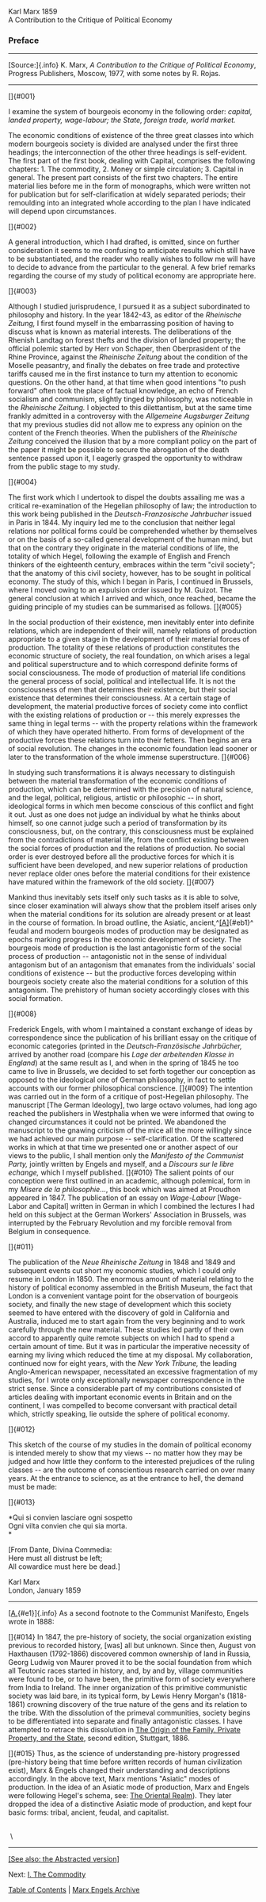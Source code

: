 Karl Marx 1859\
A Contribution to the Critique of Political Economy

### Preface

------------------------------------------------------------------------

[Source:]{.info} K. Marx, *A Contribution to the Critique of Political
Economy*, Progress Publishers, Moscow, 1977, with some notes by R.
Rojas.

------------------------------------------------------------------------

[]{#001}

I examine the system of bourgeois economy in the following order:
*capital, landed property, wage-labour; the State, foreign trade, world
market.*

The economic conditions of existence of the three great classes into
which modern bourgeois society is divided are analysed under the first
three headings; the interconnection of the other three headings is
self-evident. The first part of the first book, dealing with Capital,
comprises the following chapters: 1. The commodity, 2. Money or simple
circulation; 3. Capital in general. The present part consists of the
first two chapters. The entire material lies before me in the form of
monographs, which were written not for publication but for
self-clarification at widely separated periods; their remoulding into an
integrated whole according to the plan I have indicated will depend upon
circumstances.

[]{#002}

A general introduction, which I had drafted, is omitted, since on
further consideration it seems to me confusing to anticipate results
which still have to be substantiated, and the reader who really wishes
to follow me will have to decide to advance from the particular to the
general. A few brief remarks regarding the course of my study of
political economy are appropriate here.

[]{#003}

Although I studied jurisprudence, I pursued it as a subject subordinated
to philosophy and history. In the year 1842-43, as editor of the
*Rheinische Zeitung,* I first found myself in the embarrassing position
of having to discuss what is known as material interests. The
deliberations of the Rhenish Landtag on forest thefts and the division
of landed property; the official polemic started by Herr von Schaper,
then Oberprasident of the Rhine Province, against the *Rheinische
Zeitung* about the condition of the Moselle peasantry, and finally the
debates on free trade and protective tariffs caused me in the first
instance to turn my attention to economic questions. On the other hand,
at that time when good intentions "to push forward" often took the place
of factual knowledge, an echo of French socialism and communism,
slightly tinged by philosophy, was noticeable in the *Rheinische
Zeitung.* I objected to this dilettantism, but at the same time frankly
admitted in a controversy with the *Allgemeine Augsburger Zeitung* that
my previous studies did not allow me to express any opinion on the
content of the French theories. When the publishers of the *Rheinische
Zeitung* conceived the illusion that by a more compliant policy on the
part of the paper it might be possible to secure the abrogation of the
death sentence passed upon it, I eagerly grasped the opportunity to
withdraw from the public stage to my study.

[]{#004}

The first work which I undertook to dispel the doubts assailing me was a
critical re-examination of the Hegelian philosophy of law; the
introduction to this work being published in the *Deutsch-Franzosische
Jahrbucher* issued in Paris in 1844. My inquiry led me to the conclusion
that neither legal relations nor political forms could be comprehended
whether by themselves or on the basis of a so-called general development
of the human mind, but that on the contrary they originate in the
material conditions of life, the totality of which Hegel, following the
example of English and French thinkers of the eighteenth century,
embraces within the term "civil society"; that the anatomy of this civil
society, however, has to be sought in political economy. The study of
this, which I began in Paris, I continued in Brussels, where I moved
owing to an expulsion order issued by M. Guizot. The general conclusion
at which I arrived and which, once reached, became the guiding principle
of my studies can be summarised as follows. []{#005}

In the social production of their existence, men inevitably enter into
definite relations, which are independent of their will, namely
relations of production appropriate to a given stage in the development
of their material forces of production. The totality of these relations
of production constitutes the economic structure of society, the real
foundation, on which arises a legal and political superstructure and to
which correspond definite forms of social consciousness. The mode of
production of material life conditions the general process of social,
political and intellectual life. It is not the consciousness of men that
determines their existence, but their social existence that determines
their consciousness. At a certain stage of development, the material
productive forces of society come into conflict with the existing
relations of production or -- this merely expresses the same thing in
legal terms -- with the property relations within the framework of which
they have operated hitherto. From forms of development of the productive
forces these relations turn into their fetters. Then begins an era of
social revolution. The changes in the economic foundation lead sooner or
later to the transformation of the whole immense superstructure.
[]{#006}

In studying such transformations it is always necessary to distinguish
between the material transformation of the economic conditions of
production, which can be determined with the precision of natural
science, and the legal, political, religious, artistic or philosophic --
in short, ideological forms in which men become conscious of this
conflict and fight it out. Just as one does not judge an individual by
what he thinks about himself, so one cannot judge such a period of
transformation by its consciousness, but, on the contrary, this
consciousness must be explained from the contradictions of material
life, from the conflict existing between the social forces of production
and the relations of production. No social order is ever destroyed
before all the productive forces for which it is sufficient have been
developed, and new superior relations of production never replace older
ones before the material conditions for their existence have matured
within the framework of the old society. []{#007}

Mankind thus inevitably sets itself only such tasks as it is able to
solve, since closer examination will always show that the problem itself
arises only when the material conditions for its solution are already
present or at least in the course of formation. In broad outline, the
Asiatic, ancient,^[\[A\]](#e1){#eb1}^ feudal and modern bourgeois modes
of production may be designated as epochs marking progress in the
economic development of society. The bourgeois mode of production is the
last antagonistic form of the social process of production --
antagonistic not in the sense of individual antagonism but of an
antagonism that emanates from the individuals\' social conditions of
existence -- but the productive forces developing within bourgeois
society create also the material conditions for a solution of this
antagonism. The prehistory of human society accordingly closes with this
social formation.

[]{#008}

Frederick Engels, with whom I maintained a constant exchange of ideas by
correspondence since the publication of his brilliant essay on the
critique of economic categories (printed in the *Deutsch-Französische
Jahrbücher,* arrived by another road (compare his *Lage der arbeitenden
Klasse in England*) at the same result as I, and when in the spring of
1845 he too came to live in Brussels, we decided to set forth together
our conception as opposed to the ideological one of German philosophy,
in fact to settle accounts with our former philosophical conscience.
[]{#009} The intention was carried out in the form of a critique of
post-Hegelian philosophy. The manuscript \[The German Ideology\], two
large octavo volumes, had long ago reached the publishers in Westphalia
when we were informed that owing to changed circumstances it could not
be printed. We abandoned the manuscript to the gnawing criticism of the
mice all the more willingly since we had achieved our main purpose --
self-clarification. Of the scattered works in which at that time we
presented one or another aspect of our views to the public, I shall
mention only the *Manifesto of the Communist Party,* jointly written by
Engels and myself, and a *Discours sur le libre echange,* which I myself
published. []{#010} The salient points of our conception were first
outlined in an academic, although polemical, form in my *Misere de la
philosophie*\..., this book which was aimed at Proudhon appeared in
1847. The publication of an essay on *Wage-Labour* \[Wage-Labor and
Capital\] written in German in which I combined the lectures I had held
on this subject at the German Workers\' Association in Brussels, was
interrupted by the February Revolution and my forcible removal from
Belgium in consequence.

[]{#011}

The publication of the *Neue Rheinische Zeitung* in 1848 and 1849 and
subsequent events cut short my economic studies, which I could only
resume in London in 1850. The enormous amount of material relating to
the history of political economy assembled in the British Museum, the
fact that London is a convenient vantage point for the observation of
bourgeois society, and finally the new stage of development which this
society seemed to have entered with the discovery of gold in California
and Australia, induced me to start again from the very beginning and to
work carefully through the new material. These studies led partly of
their own accord to apparently quite remote subjects on which I had to
spend a certain amount of time. But it was in particular the imperative
necessity of earning my living which reduced the time at my disposal. My
collaboration, continued now for eight years, with the *New York
Tribune,* the leading Anglo-American newspaper, necessitated an
excessive fragmentation of my studies, for I wrote only exceptionally
newspaper correspondence in the strict sense. Since a considerable part
of my contributions consisted of articles dealing with important
economic events in Britain and on the continent, I was compelled to
become conversant with practical detail which, strictly speaking, lie
outside the sphere of political economy.

[]{#012}

This sketch of the course of my studies in the domain of political
economy is intended merely to show that my views -- no matter how they
may be judged and how little they conform to the interested prejudices
of the ruling classes -- are the outcome of conscientious research
carried on over many years. At the entrance to science, as at the
entrance to hell, the demand must be made:

[]{#013}

*Qui si convien lasciare ogni sospetto\
Ogni vilta convien che qui sia morta.\
*

\[From Dante, Divina Commedia:\
Here must all distrust be left;\
All cowardice must here be dead.\]

Karl Marx\
London, January 1859

------------------------------------------------------------------------

[[A.](#eb1){#e1}]{.info} As a second footnote to the Communist
Manifesto, Engels wrote in 1888:

[]{#014} In 1847, the pre-history of society, the social organization
existing previous to recorded history, \[was\] all but unknown. Since
then, August von Haxthausen (1792-1866) discovered common ownership of
land in Russia, Georg Ludwig von Maurer proved it to be the social
foundation from which all Teutonic races started in history, and, by and
by, village communities were found to be, or to have been, the primitive
form of society everywhere from India to Ireland. The inner organization
of this primitive communistic society was laid bare, in its typical
form, by Lewis Henry Morgan\'s (1818-1861) crowning discovery of the
true nature of the gens and its relation to the tribe. With the
dissolution of the primeval communities, society begins to be
differentiated into separate and finally antagonistic classes. I have
attempted to retrace this dissolution in [The Origin of the Family,
Private Property, and the State](../../1884/origin-family/index.htm),
second edition, Stuttgart, 1886.

[]{#015} Thus, as the science of understanding pre-history progressed
(pre-history being that time before written records of human
civilization exist), Marx & Engels changed their understanding and
descriptions accordingly. In the above text, Marx mentions "Asiatic"
modes of production. In the idea of an Asiatic mode of production, Marx
and Engels were following Hegel's schema, see: [The Oriental
Realm](../../../../../reference/archive/hegel/works/pr/prstate.htm#PR341)).
They later dropped the idea of a distinctive Asiatic mode of production,
and kept four basic forms: tribal, ancient, feudal, and capitalist.

\
 \

------------------------------------------------------------------------

[\[See also: the Abstracted version\]](preface-abs.htm)

Next: [I. The Commodity](ch01.htm)

[Table of Contents](index.htm) \| [Marx Engels
Archive](../../../index.htm)
